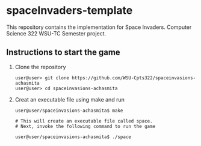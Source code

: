 # spaceInvaders-template
This repository contains the implementation for Space Invaders.  Computer Science 322 WSU-TC Semester project.

## Instructions to start the game

1.  Clone the repository

    ```console
    user@user> git clone https://github.com/WSU-Cpts322/spaceinvasions-achasmita
    user@user> cd spaceinvasions-achasmita
    ```

1.  Creat an executable file using make and run

    ```` console
    user@user/spaceinvasions-achasmita$ make
    
    # This will create an executable file called space. 
    # Next, invoke the following command to run the game

    user@user/spaceinvasions-achasmita$ ./space

    ````
